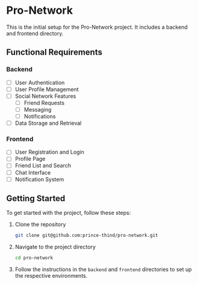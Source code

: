 # Pro-Network

This is the initial setup for the Pro-Network project. It includes a backend and frontend directory.

## Functional Requirements

### Backend
- [ ] User Authentication
- [ ] User Profile Management
- [ ] Social Network Features
  - [ ] Friend Requests
  - [ ] Messaging
  - [ ] Notifications
- [ ] Data Storage and Retrieval

### Frontend
- [ ] User Registration and Login
- [ ] Profile Page
- [ ] Friend List and Search
- [ ] Chat Interface
- [ ] Notification System

## Getting Started

To get started with the project, follow these steps:

1. Clone the repository
   ```bash
   git clone git@github.com:prince-thind/pro-network.git
   ```
2. Navigate to the project directory
   ```bash
   cd pro-network
   ```
3. Follow the instructions in the `backend` and `frontend` directories to set up the respective environments.
